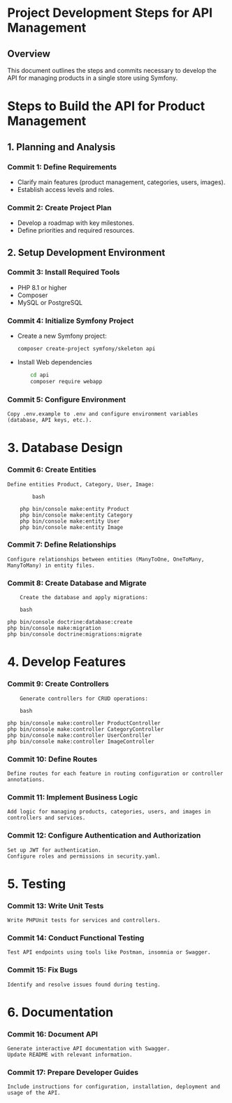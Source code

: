 # Project Development Steps for API Management

## Overview
This document outlines the steps and commits necessary to develop the API for managing products in a single store using Symfony.
# Steps to Build the API for Product Management

## 1. Planning and Analysis

### Commit 1: Define Requirements
- Clarify main features (product management, categories, users, images).
- Establish access levels and roles.

### Commit 2: Create Project Plan
- Develop a roadmap with key milestones.
- Define priorities and required resources.

## 2. Setup Development Environment

### Commit 3: Install Required Tools
- PHP 8.1 or higher
- Composer
- MySQL or PostgreSQL

### Commit 4: Initialize Symfony Project
- Create a new Symfony project:
  ```bash
  composer create-project symfony/skeleton api
- Install Web dependencies
    ```bash
        cd api
        composer require webapp
### Commit 5: Configure Environment

    Copy .env.example to .env and configure environment variables (database, API keys, etc.).

# 3. Database Design
### Commit 6: Create Entities

    Define entities Product, Category, User, Image:

            bash

        php bin/console make:entity Product
        php bin/console make:entity Category
        php bin/console make:entity User
        php bin/console make:entity Image


### Commit 7: Define Relationships

    Configure relationships between entities (ManyToOne, OneToMany, ManyToMany) in entity files.

### Commit 8: Create Database and Migrate

        Create the database and apply migrations:

        bash

    php bin/console doctrine:database:create
    php bin/console make:migration
    php bin/console doctrine:migrations:migrate

# 4. Develop Features

### Commit 9: Create Controllers

        Generate controllers for CRUD operations:

        bash

    php bin/console make:controller ProductController
    php bin/console make:controller CategoryController
    php bin/console make:controller UserController
    php bin/console make:controller ImageController
### Commit 10: Define Routes

    Define routes for each feature in routing configuration or controller annotations.
### Commit 11: Implement Business Logic

    Add logic for managing products, categories, users, and images in controllers and services.
### Commit 12: Configure Authentication and Authorization

    Set up JWT for authentication.
    Configure roles and permissions in security.yaml.

# 5. Testing
### Commit 13: Write Unit Tests

    Write PHPUnit tests for services and controllers.
### Commit 14: Conduct Functional Testing

    Test API endpoints using tools like Postman, insomnia or Swagger.
### Commit 15: Fix Bugs

    Identify and resolve issues found during testing.
# 6. Documentation
### Commit 16: Document API

    Generate interactive API documentation with Swagger.
    Update README with relevant information.
### Commit 17: Prepare Developer Guides

    Include instructions for configuration, installation, deployment and usage of the API.